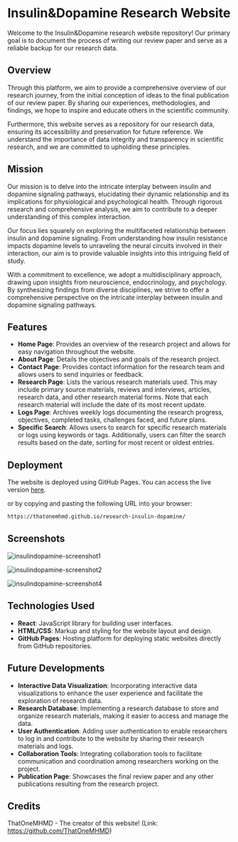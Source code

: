 # Insulin&Dopamine Research Website

Welcome to the Insulin&Dopamine research website repository! Our primary goal is to document the process of writing our review paper and serve as a reliable backup for our research data.

## Overview

Through this platform, we aim to provide a comprehensive overview of our research journey, from the initial conception of ideas to the final publication of our review paper. By sharing our experiences, methodologies, and findings, we hope to inspire and educate others in the scientific community.

Furthermore, this website serves as a repository for our research data, ensuring its accessibility and preservation for future reference. We understand the importance of data integrity and transparency in scientific research, and we are committed to upholding these principles.

## Mission

Our mission is to delve into the intricate interplay between insulin and dopamine signaling pathways, elucidating their dynamic relationship and its implications for physiological and psychological health. Through rigorous research and comprehensive analysis, we aim to contribute to a deeper understanding of this complex interaction.

Our focus lies squarely on exploring the multifaceted relationship between insulin and dopamine signaling. From understanding how insulin resistance impacts dopamine levels to unraveling the neural circuits involved in their interaction, our aim is to provide valuable insights into this intriguing field of study.

With a commitment to excellence, we adopt a multidisciplinary approach, drawing upon insights from neuroscience, endocrinology, and psychology. By synthesizing findings from diverse disciplines, we strive to offer a comprehensive perspective on the intricate interplay between insulin and dopamine signaling pathways.

## Features

- **Home Page**: Provides an overview of the research project and allows for easy navigation throughout the website.
- **About Page**: Details the objectives and goals of the research project.
- **Contact Page**: Provides contact information for the research team and allows users to send inquiries or feedback.
- **Research Page**: Lists the various research materials used. This may include primary source materials, reviews and interviews, articles, research data, and other research material forms. Note that each research material will include the date of its most recent update.
- **Logs Page**: Archives weekly logs documenting the research progress, objectives, completed tasks, challenges faced, and future plans.
- **Specific Search**: Allows users to search for specific research materials or logs using keywords or tags. Additionally, users can filter the search results based on the date, sorting for most recent or oldest entries.

## Deployment

The website is deployed using GitHub Pages. You can access the live version [here](https://thatonemhmd.github.io/research-insulin-dopamine/).

or by copying and pasting the following URL into your browser:

``` bash
https://thatonemhmd.github.io/research-insulin-dopamine/
```

## Screenshots

![insulindopamine-screenshot1](https://github.com/ThatOneMHMD/research-insulin-dopamine/assets/126360257/e892c390-e655-4ece-948c-4ad2b6414ab8)

![insulindopamine-screenshot2](https://github.com/ThatOneMHMD/research-insulin-dopamine/assets/126360257/f868c0df-fc24-4290-8765-4e21fb796521)

![insulindopamine-screenshot4](https://github.com/ThatOneMHMD/research-insulin-dopamine/assets/126360257/ec62da8b-f4ad-4137-9885-40929b17019d)

## Technologies Used

- **React**: JavaScript library for building user interfaces.
- **HTML/CSS**: Markup and styling for the website layout and design.
- **GitHub Pages**: Hosting platform for deploying static websites directly from GitHub repositories.

## Future Developments

- **Interactive Data Visualization**: Incorporating interactive data visualizations to enhance the user experience and facilitate the exploration of research data.
- **Research Database**: Implementing a research database to store and organize research materials, making it easier to access and manage the data.
- **User Authentication**: Adding user authentication to enable researchers to log in and contribute to the website by sharing their research materials and logs.
- **Collaboration Tools**: Integrating collaboration tools to facilitate communication and coordination among researchers working on the project.
- **Publication Page**: Showcases the final review paper and any other publications resulting from the research project.
  
<!-- ## Getting Started

To run the project locally, follow these steps:

1. Clone the repository:
   ```bash
   git clone https://github.com/ThatOneMHMD/research-insulin-dopamine.git
    ```
2.  Navigate to the project's directory: 
    ```bash
    cd insulin-dopamine-research
    ```
3. Install the required dependencies:
    ```bash
    npm install
    ```
4. Start the development server:
    ```bash
    npm start
    ```
5. Open your browser and navigate to `http://localhost:3000/` to view the website. -->

## Credits

ThatOneMHMD - The creator of this website! (Link: https://github.com/ThatOneMHMD)
